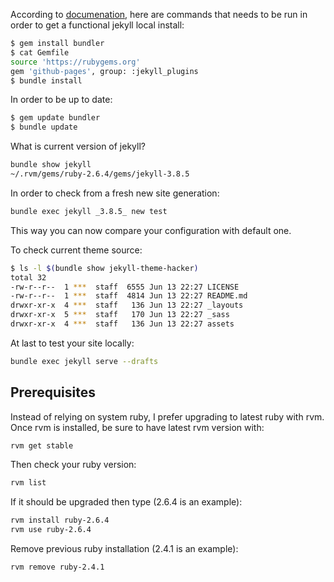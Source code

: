 According to [documenation](https://help.github.com/articles/setting-up-your-github-pages-site-locally-with-jekyll),
here are commands that needs to be run in order to get a functional jekyll local install:

```bash
$ gem install bundler
$ cat Gemfile
source 'https://rubygems.org'
gem 'github-pages', group: :jekyll_plugins
$ bundle install
```

In order to be up to date:

```bash
$ gem update bundler
$ bundle update
```

What is current version of jekyll?

```bash
bundle show jekyll
~/.rvm/gems/ruby-2.6.4/gems/jekyll-3.8.5
```

In order to check from a fresh new site generation:

```bash
bundle exec jekyll _3.8.5_ new test
```

This way you can now compare your configuration with default one.

To check current theme source:

```bash
$ ls -l $(bundle show jekyll-theme-hacker)
total 32
-rw-r--r--  1 ***  staff  6555 Jun 13 22:27 LICENSE
-rw-r--r--  1 ***  staff  4814 Jun 13 22:27 README.md
drwxr-xr-x  4 ***  staff   136 Jun 13 22:27 _layouts
drwxr-xr-x  5 ***  staff   170 Jun 13 22:27 _sass
drwxr-xr-x  4 ***  staff   136 Jun 13 22:27 assets
```

At last to test your site locally:

```bash
bundle exec jekyll serve --drafts
```

## Prerequisites

Instead of relying on system ruby, I prefer upgrading to latest ruby with rvm. Once rvm is installed, be sure to have
latest rvm version with:

```bash
rvm get stable
```

Then check your ruby version:

```bash
rvm list
```

If it should be upgraded then type (2.6.4 is an example):

```bash
rvm install ruby-2.6.4
rvm use ruby-2.6.4
```

Remove previous ruby installation (2.4.1 is an example):

```bash
rvm remove ruby-2.4.1
```
